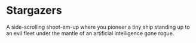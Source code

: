 # Stargazers

A side-scrolling shoot-em-up where you pioneer a tiny ship standing up to an evil fleet under the mantle of an artificial intelligence gone rogue.
